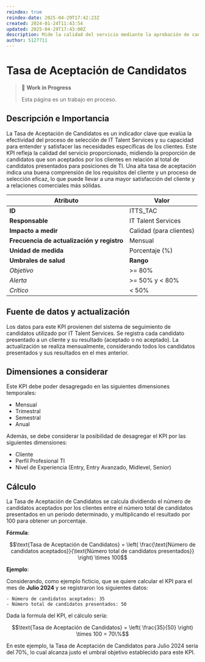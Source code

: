 ```yaml
---
reindex: true
reindex-date: 2025-04-29T17:42:23Z
created: 2024-01-24T11:43:54
updated: 2025-04-29T17:43:00Z
description: Mide la calidad del servicio mediante la aprobación de candidatos por parte de los clientes.
author: 5127711
---
```


# Tasa de Aceptación de Candidatos

> 🚧 **Work in Progress**
>
> Esta página es un trabajo en proceso.

## Descripción e Importancia

La Tasa de Aceptación de Candidatos es un indicador clave que evalúa la efectividad del proceso de selección de IT Talent Services y su capacidad para entender y satisfacer las necesidades específicas de los clientes. Este KPI refleja la calidad del servicio proporcionado, midiendo la proporción de candidatos que son aceptados por los clientes en relación al total de candidatos presentados para posiciones de TI. Una alta tasa de aceptación indica una buena comprensión de los requisitos del cliente y un proceso de selección eficaz, lo que puede llevar a una mayor satisfacción del cliente y a relaciones comerciales más sólidas.

| **Atributo**                               | **Valor**                    |
| ------------------------------------------ | ---------------------------- |
| **ID**                                     | ITTS_TAC                     |
| **Responsable**                            | IT Talent Services           |
| **Impacto a medir**                        | Calidad (para clientes)      |
| **Frecuencia de actualización y registro** | Mensual                      |
| **Unidad de medida**                       | Porcentaje (%)               |
| **Umbrales de salud**                      | **Rango**                    |
| *Objetivo*                                 | >= 80%                       |
| *Alerta*                                   | >= 50% y < 80%               |
| *Crítico*                                  | < 50%                        |

## Fuente de datos y actualización

Los datos para este KPI provienen del sistema de seguimiento de candidatos utilizado por IT Talent Services. Se registra cada candidato presentado a un cliente y su resultado (aceptado o no aceptado). La actualización se realiza mensualmente, considerando todos los candidatos presentados y sus resultados en el mes anterior.

## Dimensiones a considerar

Este KPI debe poder desagregado en las siguientes dimensiones temporales:

- Mensual
- Trimestral
- Semestral
- Anual

Además, se debe considerar la posibilidad de desagregar el KPI por las siguientes dimensiones:

- Cliente
- Perfil Profesional TI
- Nivel de Experiencia (Entry, Entry Avanzado, Midlevel, Senior)

## Cálculo

La Tasa de Aceptación de Candidatos se calcula dividiendo el número de candidatos aceptados por los clientes entre el número total de candidatos presentados en un período determinado, y multiplicando el resultado por 100 para obtener un porcentaje.

**Fórmula**:

$$\text{Tasa de Aceptación de Candidatos} = \left( \frac{\text{Número de candidatos aceptados}}{\text{Número total de candidatos presentados}} \right) \times 100$$

**Ejemplo**:

Considerando, como ejemplo ficticio, que se quiere calcular el KPI para el mes de **Julio 2024** y se registraron los siguientes datos:

```plaintext
- Número de candidatos aceptados: 35
- Número total de candidatos presentados: 50
```

Dada la formula del KPI, el cálculo sería:

$$\text{Tasa de Aceptación de Candidatos} = \left( \frac{35}{50} \right) \times 100 = 70\%$$

En este ejemplo, la Tasa de Aceptación de Candidatos para Julio 2024 sería del 70%, lo cual alcanza justo el umbral objetivo establecido para este KPI.
